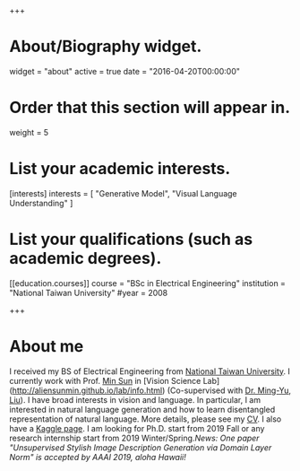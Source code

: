 +++
# About/Biography widget.
widget = "about"
active = true
date = "2016-04-20T00:00:00"

# Order that this section will appear in.
weight = 5

# List your academic interests.
[interests]
  interests = [
    "Generative Model",
    "Visual Language Understanding"
  ]

# List your qualifications (such as academic degrees).

[[education.courses]]
  course = "BSc in Electrical Engineering"
  institution = "National Taiwan University"
  #year = 2008
 
+++

# About me

I received my BS of Electrical Engineering from [National Taiwan University](http://www.ntu.edu.tw/english/). I currently work with Prof. [Min Sun](http://aliensunmin.github.io/) in [Vision Science Lab] (http://aliensunmin.github.io/lab/info.html) (Co-supervised with [Dr. Ming-Yu, Liu](https://scholar.google.com/citations?user=y-f-MZgAAAAJ&hl=en)). I have broad interests in vision and language. In particular, I am interested in natural language generation and how to learn disentangled representation of natural language.  More details, please see my [CV](https://drive.google.com/open?id=1HFxA-JOIq_2AS_xBRt2o15-htEm62FBv). I also have a [Kaggle page](https://www.kaggle.com/kuanchen). I am looking for Ph.D. start from 2019 Fall or any research internship start from 2019 Winter/Spring.*News: One paper "Unsupervised Stylish Image Description Generation via Domain Layer Norm" is accepted by AAAI 2019, aloha Hawaii!*  
